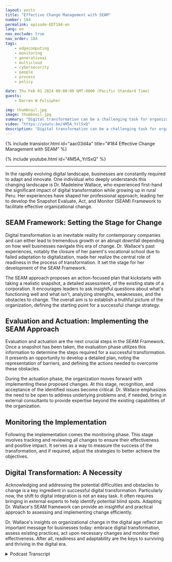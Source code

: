 ```yaml
---
layout: posts
title: "Effective Change Management with SEAM"
number: 184
permalink: episode-EDT184-en
lang: en
nav_exclude: true
nav_order: 184
tags:
    - edgecomputing
    - monitoring
    - generativeai
    - multicloud
    - cybersecurity
    - people
    - process
    - policy

date: Thu Feb 01 2024 00:00:00 GMT-0800 (Pacific Standard Time)
guests:
    - Darren W Pulsipher

img: thumbnail.jpg
image: thumbnail.jpg
summary: "Digital transformation can be a challenging task for organizations, and its success or failure can have a significant impact on a company's future, regardless of its size. In this week's episode, Dr. Madeleine Wallace shares her insights into the SEAM framework, a systematic approach to adopting digital transformation."
video: "https://youtu.be/4M5A_YrlSxQ"
description: "Digital transformation can be a challenging task for organizations, and its success or failure can have a significant impact on a company's future, regardless of its size. In this week's episode, Dr. Madeleine Wallace shares her insights into the SEAM framework, a systematic approach to adopting digital transformation."
---
```


<div>
{% include transistor.html id="aac03d4a" title="#184 Effective Change Management with SEAM" %}

{% include youtube.html id="4M5A_YrlSxQ" %}
</div>

---

In the rapidly evolving digital landscape, businesses are constantly required to adapt and innovate. One individual who deeply understands this changing landscape is Dr. Madeleine Wallace, who experienced first-hand the significant impact of digital transformation while growing up in rural Peru. Her experiences have shaped her professional approach, leading her to develop the Snapshot Evaluate, Act, and Monitor (SEAM) Framework to facilitate effective organizational change.

## SEAM Framework: Setting the Stage for Change

Digital transformation is an inevitable reality for contemporary companies and can either lead to tremendous growth or an abrupt downfall depending on how well businesses navigate this era of change. Dr. Wallace's past experiences, notably the closure of her parent's vocational school due to failed adaptation to digitalization, made her realize the central role of readiness in the process of transformation. It set the stage for her development of the SEAM Framework.

The SEAM approach proposes an action-focused plan that kickstarts with taking a realistic snapshot, a detailed assessment, of the existing state of a corporation. It encourages leaders to ask insightful questions about what's functioning well and what isn't, analyzing strengths, weaknesses, and the obstacles to change. The overall aim is to establish a truthful picture of the organization, defining the starting point for a successful change strategy.

## Evaluation and Actuation: Implementing the SEAM Approach

Evaluation and actuation are the next crucial steps in the SEAM Framework. Once a snapshot has been taken, the evaluation phase utilizes this information to determine the steps required for a successful transformation. It presents an opportunity to develop a detailed plan, noting the representation of barriers, and defining the actions needed to overcome these obstacles.

During the actuation phase, the organization moves forward with implementing these proposed changes. At this stage, recognition, and acceptance of the identified issues become critical. Dr. Wallace emphasizes the need to be open to address underlying problems and, if needed, bring in external consultants to provide expertise beyond the existing capabilities of the organization.

## Monitoring the Implementation

Following the implementation comes the monitoring phase. This stage involves tracking and reviewing all changes to ensure their effectiveness and positive impact. It serves as a way to measure the success of the transformation, and if required, adjust the strategies to better achieve the objectives.

## Digital Transformation: A Necessity

Acknowledging and addressing the potential difficulties and obstacles to change is a key ingredient in successful digital transformation. Particularly now, the shift to digital integration is not an easy task. It often requires bringing in external experts to help identify potential blind spots. Adapting Dr. Wallace's SEAM framework can provide an insightful and practical approach to assessing and implementing change efficiently.

Dr. Wallace's insights on organizational change in the digital age reflect an important message for businesses today: embrace digital transformation, assess existing practices, act upon necessary changes and monitor their effectiveness. After all, readiness and adaptability are the keys to surviving and thriving in the digital era.



<details>
<summary> Podcast Transcript </summary>

<p></p>

</details>
